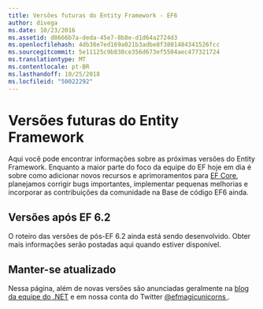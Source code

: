 ```yaml
---
title: Versões futuras do Entity Framework - EF6
author: divega
ms.date: 10/23/2016
ms.assetid: d8666b7a-deda-45e7-8b8e-d1d64a2724d3
ms.openlocfilehash: 4db38e7ed169a021b3adbe8f3801484341526fcc
ms.sourcegitcommit: 5e11125c9b838ce356d673ef5504aec477321724
ms.translationtype: MT
ms.contentlocale: pt-BR
ms.lasthandoff: 10/25/2018
ms.locfileid: "50022292"
---
```

# <a name="future-versions-of-entity-framework"></a>Versões futuras do Entity Framework 
Aqui você pode encontrar informações sobre as próximas versões do Entity Framework.
Enquanto a maior parte do foco da equipe do EF hoje em dia é sobre como adicionar novos recursos e aprimoramentos para [EF Core](https://docs.microsoft.com/ef/core/index), planejamos corrigir bugs importantes, implementar pequenas melhorias e incorporar as contribuições da comunidade na Base de código EF6 ainda.

## <a name="post-ef-62-releases"></a>Versões após EF 6.2

O roteiro das versões de pós-EF 6.2 ainda está sendo desenvolvido. Obter mais informações serão postadas aqui quando estiver disponível.
 
## <a name="staying-up-to-date"></a>Manter-se atualizado  
  
Nessa página, além de novas versões são anunciadas geralmente na [blog da equipe do .NET](https://blogs.msdn.microsoft.com/dotnet/tag/entity-framework/) e em nossa conta do Twitter [ @efmagicunicorns ](http://twitter.com/efmagicunicorns).
  